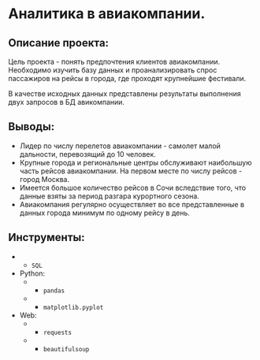 # Аналитика в авиакомпании.

## Описание проекта:
Цель проекта - понять предпочтения клиентов авиакомпании. Необходимо изучить базу данных и проанализировать спрос пассажиров на рейсы в города, где проходят крупнейшие фестивали.

В качестве исходных данных представлены результаты выполнения двух запросов в БД авикомпании.

## Выводы:
* Лидер по числу перелетов авиакомпании - самолет малой дальности, перевозящий до 10 человек.
* Крупные города и региональные центры обслуживают наибольшую часть рейсов авиакомпании. На первом месте по числу рейсов - город Москва.
* Имеется большое количество рейсов в Сочи вследствие того, что данные взяты за период разгара курортного сезона.
* Авиакомпания регулярно осуществляет во все представленные в данных города минимум по одному рейсу в день.

## Инструменты:
* - `SQL`
* Python: 
  * - `pandas`
  * - `matplotlib.pyplot`
* Web:
  * - `requests`
  * - `beautifulsoup`
